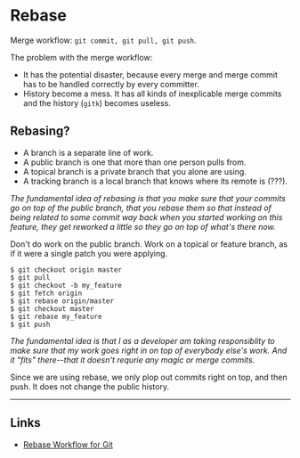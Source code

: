 # Rebase
Merge workflow: `git commit, git pull, git push`.

The problem with the merge workflow:

- It has the potential disaster, because every merge and merge commit has to be handled correctly by every committer.
- History become a mess. It has all kinds of inexplicable merge commits and the history (`gitk`) becomes useless.

## Rebasing?

- A branch is a separate line of work.
- A public branch is one that more than one person pulls from.
- A topical branch is a private branch that you alone are using.
- A tracking branch is a local branch that knows where its remote is (???).

*The fundamental idea of rebasing is that you make sure that your commits go on top of the public branch, that you rebase them so that instead of being related to some commit way back when you started working on this feature, they get reworked a little so they go on top of what's there now.*

Don't do work on the public branch. Work on a topical or feature branch, as if it were a single patch you were applying.

    $ git checkout origin master
    $ git pull
    $ git checkout -b my_feature
    $ git fetch origin
    $ git rebase origin/master
    $ git checkout master
    $ git rebase my_feature
    $ git push

*The fundamental idea is that I as a developer am taking responsiblity to make sure that my work goes right in on top of everybody else's work. And it "fits" there--that it doesn't requrie any magic or merge commits.*

Since we are using rebase, we only plop out commits right on top, and then push. It does not change the public history.

---

## Links
* [Rebase Workflow for Git](http://randyfay.com/content/rebase-workflow-git)